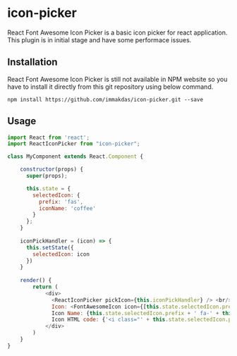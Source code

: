 # icon-picker
React Font Awesome Icon Picker is a basic icon picker for react application. This plugin is in initial stage and have some performace issues.

## Installation
React Font Awesome Icon Picker is still not available in NPM website so you have to install it directly from this git repository using below command.

```
npm install https://github.com/immakdas/icon-picker.git --save
```

## Usage

```javascript
import React from 'react';
import ReactIconPicker from "icon-picker";

class MyComponent extends React.Component {

    constructor(props) {
      super(props);

      this.state = {
        selectedIcon: {
          prefix: 'fas',
          iconName: 'coffee'
        }
      };
    }
    
    iconPickHandler = (icon) => {
      this.setState({
        selectedIcon: icon
      })
    }
    
    render() {
        return (
            <div>
              <ReactIconPicker pickIcon={this.iconPickHandler} /> <br/>
              Icon: <FontAwesomeIcon icon={[this.state.selectedIcon.prefix, this.state.selectedIcon.iconName]} /> <br/>
              Icon Name: {this.state.selectedIcon.prefix + ' fa-' + this.state.selectedIcon.iconName} <br/>
              Icon HTML code: {'<i class="' + this.state.selectedIcon.prefix + ' fa-' + this.state.selectedIcon.iconName + '"></i>'}
            </div>
        )
    }
}

```
